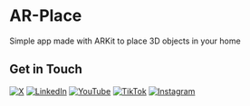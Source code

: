 # AR-Place
Simple app made with ARKit to place 3D objects in your home


## Get in Touch

[![X](https://img.shields.io/badge/X-Nicolò_Curioni-darkgrey.svg)](https://bit.ly/3KHu7Kk)
[![LinkedIn](https://img.shields.io/badge/LinkedIn-Nicolò_Curioni-blue.svg)](https://bit.ly/42AsPXY) 
[![YouTube](https://img.shields.io/badge/YouTube-Nicolò_Curioni-red.svg)](https://bit.ly/3P0ASa8) 
[![TikTok](https://img.shields.io/badge/TikTok-Nicolò_Curioni-darkgrey.svg)](https://bit.ly/45LlPZY)
[![Instagram](https://img.shields.io/badge/Instagram-Nicolò_Curioni-purple.svg)](https://bit.ly/3Uk9ln8)
